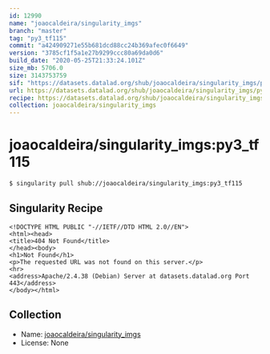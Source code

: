 ```yaml
---
id: 12990
name: "joaocaldeira/singularity_imgs"
branch: "master"
tag: "py3_tf115"
commit: "a424909271e55b681dcd88cc24b369afec0f6649"
version: "3785cf1f5a1e27b9299ccc80a69da0d6"
build_date: "2020-05-25T21:33:24.101Z"
size_mb: 5706.0
size: 3143753759
sif: "https://datasets.datalad.org/shub/joaocaldeira/singularity_imgs/py3_tf115/2020-05-25-a4249092-3785cf1f/3785cf1f5a1e27b9299ccc80a69da0d6.sif"
url: https://datasets.datalad.org/shub/joaocaldeira/singularity_imgs/py3_tf115/2020-05-25-a4249092-3785cf1f/
recipe: https://datasets.datalad.org/shub/joaocaldeira/singularity_imgs/py3_tf115/2020-05-25-a4249092-3785cf1f/Singularity
collection: joaocaldeira/singularity_imgs
---
```


# joaocaldeira/singularity_imgs:py3_tf115

```bash
$ singularity pull shub://joaocaldeira/singularity_imgs:py3_tf115
```

## Singularity Recipe

```singularity
<!DOCTYPE HTML PUBLIC "-//IETF//DTD HTML 2.0//EN">
<html><head>
<title>404 Not Found</title>
</head><body>
<h1>Not Found</h1>
<p>The requested URL was not found on this server.</p>
<hr>
<address>Apache/2.4.38 (Debian) Server at datasets.datalad.org Port 443</address>
</body></html>
```

## Collection

 - Name: [joaocaldeira/singularity_imgs](https://github.com/joaocaldeira/singularity_imgs)
 - License: None

